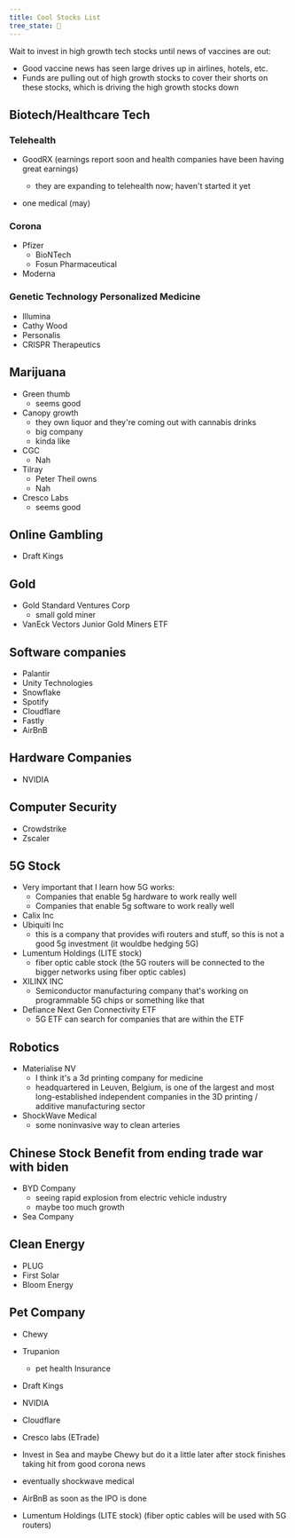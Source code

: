```yaml
---
title: Cool Stocks List
tree_state: 🌱
---
```


Wait to invest in high growth tech stocks until news of vaccines are out:

- Good vaccine news has seen large drives up in airlines, hotels, etc.
- Funds are pulling out of high growth stocks to cover their shorts on these stocks, which is driving the high growth stocks down

## Biotech/Healthcare Tech 

### Telehealth

- GoodRX (earnings report soon and health companies have been having great earnings)
  - they are expanding to telehealth now; haven't started it yet

- one medical (may)

### Corona

- Pfizer
  - BioNTech
  - Fosun Pharmaceutical
- Moderna

### Genetic Technology Personalized Medicine

- Illumina
- Cathy Wood
- Personalis
- CRISPR Therapeutics

## Marijuana

- Green thumb
  - seems good
- Canopy growth 
  - they own liquor and they're coming out with cannabis drinks
  - big company
  - kinda like
- CGC
  - Nah
- Tilray
  - Peter Theil owns
  - Nah
- Cresco Labs
  - seems good

## Online Gambling

- Draft Kings

## Gold

- Gold Standard Ventures Corp
  - small gold miner
- VanEck Vectors Junior Gold Miners ETF

## Software companies

- Palantir
- Unity Technologies
- Snowflake
- Spotify
- Cloudflare
- Fastly
- AirBnB

## Hardware Companies

- NVIDIA

## Computer Security

- Crowdstrike
- Zscaler

## 5G Stock

- Very important that I learn how 5G works:
  - Companies that enable 5g hardware to work really well
  - Companies that enable 5g software to work really well
- Calix Inc
- Ubiquiti Inc
  - this is a company that provides wifi routers and stuff, so this is not a good 5g investment (it wouldbe hedging 5G)
- Lumentum Holdings (LITE stock)
  - fiber optic cable stock (the 5G routers will be connected to the bigger networks using fiber optic cables)
- XILINX INC
  - Semiconductor manufacturing company that's working on programmable 5G chips or something like that
- Defiance Next Gen Connectivity ETF
  - 5G ETF can search for companies that are within the ETF

## Robotics

- Materialise NV
  - I think it's a 3d printing company for medicine
  - headquartered in Leuven, Belgium, is one of the largest and most long-established independent companies in the 3D printing / additive manufacturing sector
- ShockWave Medical
  - some noninvasive way to clean arteries

## Chinese Stock Benefit from ending trade war with biden

- BYD Company
  - seeing rapid explosion from electric vehicle industry
  - maybe too much growth
- Sea Company

## Clean Energy

- PLUG
- First Solar
- Bloom Energy

## Pet Company

- Chewy
- Trupanion
  - pet health Insurance





- Draft Kings
- NVIDIA
- Cloudflare
- Cresco labs (ETrade)





- Invest in Sea and maybe Chewy but do it a little later after stock finishes taking hit from good corona news

- eventually shockwave medical
- AirBnB as soon as the IPO is done
- Lumentum Holdings (LITE stock) (fiber optic cables will be used with 5G routers)